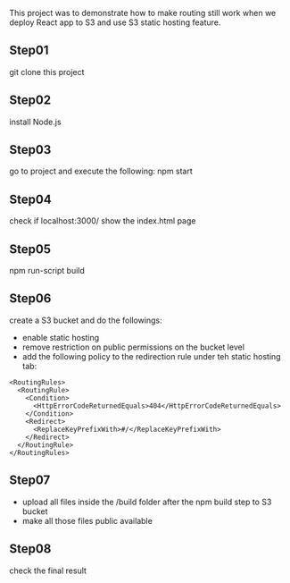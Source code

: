 This project was to demonstrate how to make routing still work when we deploy React app to S3 and use S3 static hosting feature.

## Step01 
git clone this project

## Step02
install Node.js 

## Step03 
go to project and execute the following: 
npm start

## Step04
check if localhost:3000/ show the index.html page

## Step05
npm run-script build

## Step06 
create a S3 bucket and do the followings: 
* enable static hosting
* remove restriction on public permissions on the bucket level
* add the following policy to the redirection rule under teh static hosting tab: 
```
<RoutingRules>
  <RoutingRule>
    <Condition>
      <HttpErrorCodeReturnedEquals>404</HttpErrorCodeReturnedEquals>
    </Condition>
    <Redirect>   
      <ReplaceKeyPrefixWith>#/</ReplaceKeyPrefixWith>
    </Redirect>
  </RoutingRule>
</RoutingRules>
```

## Step07
* upload all files inside the /build folder after the npm build step to S3 bucket 
* make all those files public available 

## Step08 
check the final result
